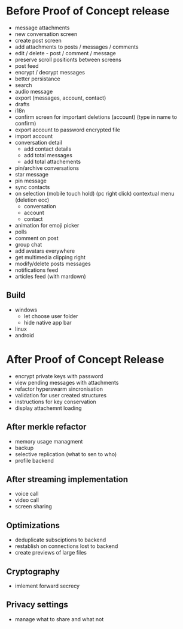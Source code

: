 # Before Proof of Concept release

- message attachments
- new conversation screen
- create post screen
- add attachments to posts / messages / comments
- edit / delete - post / comment / message
- preserve scroll positionts between screens
- post feed
- encrypt / decrypt messages
- better persistance
- search
- audio message
- export (messages, account, contact)
- drafts
- i18n
- confirm screen for important deletions (account) (type in name to confirm)
- export account to password encrypted file
- import account
- conversation detail
  - add contact details
  - add total messages
  - add total attachements
- pin/archive conversations
- star message
- pin message
- sync contacts
- on selection (mobile touch hold) (pc right click) contextual menu (deletion ecc)
  - conversation
  - account
  - contact
- animation for emoji picker
- polls
- comment on post
- group chat
- add avatars everywhere
- get multimedia clipping right
- modify/delete posts messages
- notifications feed
- articles feed (with mardown)

## Build
- windows
  - let choose user folder
  - hide native app bar
- linux
- android


# After Proof of Concept Release

- encrypt private keys with password
- view pending messages with attachments
- refactor hyperswarm sincronisation
- validation for user created structures
- instructions for key conservation
- display attachemnt loading

## After merkle refactor
- memory usage managment
- backup
- selective replication (what to sen to who)
- profile backend

## After streaming implementation
- voice call
- video call
- screen sharing

## Optimizations
- deduplicate subsciptions to backend
- restablish on connections lost to backend
- create previews of large files

## Cryptography
- imlement forward secrecy

## Privacy settings
- manage what to share and what not

